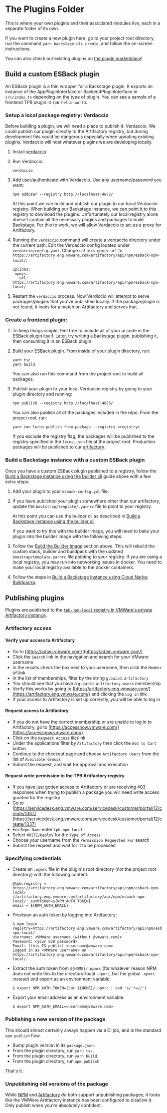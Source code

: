 # The Plugins Folder

This is where your own plugins and their associated modules live, each in a
separate folder of its own.

If you want to create a new plugin here, go to your project root directory, run
the command `yarn backstage-cli create`, and follow the on-screen instructions.

You can also check out existing plugins on [the plugin marketplace](https://backstage.io/plugins)!

## Build a custom ESBack plugin

An ESBack plugin is a thin wrapper for a Backstage plugin.
It exports an instance of the AppPluginInterface or BackendPluginInterface in `src/index.ts` depending on the type of plugin.
You can see a sample of a frontend TPB plugin in `tpb-hello-world`.

### Setup a local package registry: Verdaccio

Before building a plugin, we will need a place to publish it: Verdaccio.
We could publish our plugin directly to the Artifactory registry, but during development this could be dangerous especially when updating existing plugins.
Verdaccio will host whatever plugins we are developing locally.

1.  Install [verdaccio](https://verdaccio.org/)

1.  Run Verdaccio:

    ```
    verdaccio
    ```

1.  Add user/authenticate with Verdaccio. Use any username/password you want:

    ```
    npm adduser --registry http://localhost:4873/
    ```

    At this point we can build and publish our plugin to our local Verdaccio registry.
    When building our Backstage instance, we can point it to this registry to download the plugins.
    Unfortunately our local registry alone doesn't contain all the necessary plugins and packages to build Backstage.
    For this to work, we will allow Verdaccio to act as a proxy for Artifactory.

1.  Running the `verdaccio` command will create a verdaccio directory under the current path.
    Edit the Verdaccio config located under `verdaccio/config.yaml`.
    Change `uplinks.npmjs.url` to `https://artifactory.eng.vmware.com/artifactory/api/npm/esback-npm-local/`:

    ```
    uplinks:
     npmjs:
       url: https://artifactory.eng.vmware.com/artifactory/api/npm/esback-npm-local/
    ```

1.  Restart the `verdaccio` process.
    Now Verdiccio will attempt to serve packages/plugins that you've published locally.
    If the package/plugin is not found, it looks for a match on Artifactory and serves that.

### Create a frontend plugin:

1.  To keep things simple, feel free to include all of your ui code in the ESBack plugin itself.
    Later, try writing a backstage plugin, publishing it, then consuming it in an ESBack plugin.

1.  Build your ESBack plugin. From inside of your plugin directory, run:

    ```
    yarn tsc
    yarn build
    ```

    You can also run this command from the project root to build all packages.

1.  Publish your plugin to your local Verdaccio registry by going to your plugin directory and running:

    ```
    npm publish --registry http://localhost:4873/
    ```

    You can also publish all of the packages included in the repo.
    From the project root, run:

    ```
    yarn run lerna publish from-package --registry <registry>
    ```

    If you exclude the registry flag, the packages will be published to the registry specified in the `lerna.json` file at the project root.
    Production packages will be published to our [artifactory](https://artifactory.eng.vmware.com/artifactory/api/npm/esback-npm-local/).

### Build a Backstage instance with a custom ESBack plugin

Once you have a custom ESBack plugin published to a registry, follow the [Build a Backstage instance using the builder cli](https://gitlab.eng.vmware.com/esback/tools/-/blob/main/README.md#build-a-backstage-instance-using-the-builder-cli) guide above with a few extra steps:

1.  Add your plugin to your `esback-config.yml` file.

1.  If you have published your plugin somewhere other than our artifactory, update the `bootstrap/template/.yarnrc` file to point to your registry.

    At this point you can use the builder cli as described in [Build a Backstage instance using the builder cli](https://gitlab.eng.vmware.com/esback/tools/-/blob/main/README.md#build-a-backstage-instance-using-the-builder-cli).

    If you want to try this with the builder image, you will need to bake your plugin into the builder image with the following steps:

1.  Follow the [Build the Builder Image](https://gitlab.eng.vmware.com/esback/tools/-/blob/main/README.md#making-changes) section above.
    This will rebuild the custom stack, builder and buildpack with the updated `boostrap/template.yarnrc` file pointing to your registry.
    If you are using a local registry, you may run into networking issues in docker.
    You need to make your local registry available to the docker containers.

1.  Follow the steps in [Build a Backstage instance using Cloud Native Buildpacks](#build-a-backstage-instance-using-cloud-native-buildpacks).

## Publishing plugins

Plugins are published to the [`tpb-npm-local` registry in VMWare's private Artifactory
instance](https://artifactory.eng.vmware.com/ui/repos/tree/General/tpb-npm-local).

### Artifactory access

#### Verify your access to Artifactory

- Go to [https://adam.vmware.com/](https://adam.vmware.com/)
- Click the `Search` link in the navigation and search for your VMware username
- In the results check the box next to your username, then click the `Member Of` link
- In the list of memberships, filter by the string `g.build.artifactory`
- You should see that you have a `g.build.artifactory.users` membership
- Verify this works by going to [https://artifactory.eng.vmware.com/](https://artifactory.eng.vmware.com/) and clicking the `Log in` link
- If your access to Artifactory is set up correctly, you will be able to log in

#### Request access to Artifactory

- If you do not have the correct membership or are unable to log in to Artifactory, go to [https://accessnow.vmware.com/](https://accessnow.vmware.com/)
- Click on the `Request Access` tile/link
- Under the applications filter by `Artifactory` then click the `Add to Cart` button
- Continue to the checkout page and choose `Artifactory Users` from the list of `Available Groups`
- Submit the request, and wait for approval and execution

#### Request write permission to the TPB Artifactory registry

- If you have just gotten access to Artifactory or are receiving 403 responses when trying to publish a package you will need write access granted for the registry
- Go to [https://servicedesk.eng.vmware.com/servicedesk/customer/portal/12/create/1337](https://servicedesk.eng.vmware.com/servicedesk/customer/portal/12/create/1337)
- For `Repo Name` enter `tpb-npm-local`
- Select `WRITE/Deploy` for the `Type of Access`
- Choose your username from the `Permission Requested For` search
- Submit the request and wait for it to be processed

### Specifying credentials

- Create an `.npmrc` file in the plugin's root directory (_not_ the project root directory) with the following content:
  ```
  @tpb:registry = https://artifactory.eng.vmware.com/artifactory/api/npm/esback-npm-local/
  //artifactory.eng.vmware.com/artifactory/api/npm/esback-npm-local/:_authToken=${NPM_AUTH_TOKEN}
  email = ${NPM_AUTH_EMAIL}
  ```
- Provision an auth token by logging into Artifactory:
  ```shell
  $ npm login --registry=https://artifactory.eng.vmware.com/artifactory/api/npm/esback-npm-local/
  Username: <VMWare username (without @vmware.com)>
  Password: <your SSO password>
  Email: (this IS public) <username@vmware.com>
  Logged in as <VMWare username> on https://artifactory.eng.vmware.com/artifactory/api/npm/esback-npm-local/.
  ```
- Extract the auth token from `${HOME}/.npmrc` (for whatever reason NPM does not write this to the directory-local `.npmrc`, but the global `.npmrc` instead) and export as an environment variable:
  ```shell
  $ export NPM_AUTH_TOKEN=(cat ${HOME}/.npmrc | sed 's/.*=//')
  ```
- Export your email address as an environment variable:
  ```shell
  $ export NPM_AUTH_EMAIL=<username@vmware.com>
  ```

### Publishing a new version of the package

This should almost certainly always happen via a CI job, and is the standard `npm publish` flow.

- Bump plugin version in its `package.json`.
- From the plugin directory, run `yarn tsc`.
- From the plugin directory, run `yarn build`.
- From the plugin directory, run `npm publish`.

That's it.

### Unpublishing old versions of the package

While [NPM](https://docs.npmjs.com/cli/v8/commands/npm-unpublish) and [Artifactory](https://www.jfrog.com/confluence/display/JFROG/Manipulating+Artifacts#ManipulatingArtifacts-DeletingaSingleItem)
_do_ both support unpublishing packages, it looks like the VMWare Artifactory instance has been configured to disallow it. Only publish when you're absolutely confident.
